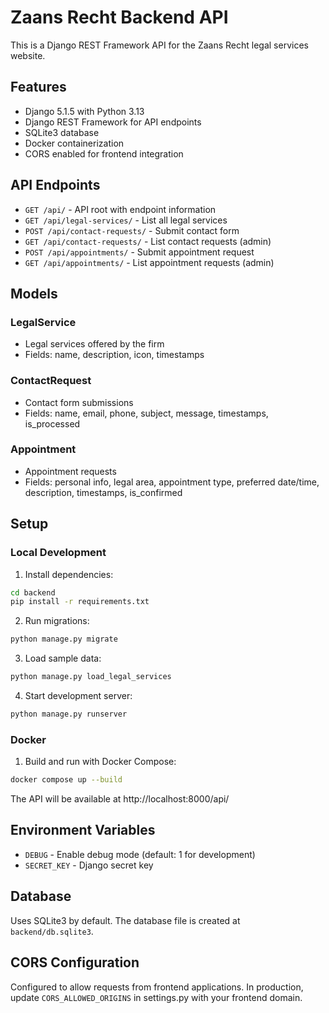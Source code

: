 # Zaans Recht Backend API

This is a Django REST Framework API for the Zaans Recht legal services website.

## Features

- Django 5.1.5 with Python 3.13
- Django REST Framework for API endpoints
- SQLite3 database
- Docker containerization
- CORS enabled for frontend integration

## API Endpoints

- `GET /api/` - API root with endpoint information
- `GET /api/legal-services/` - List all legal services
- `POST /api/contact-requests/` - Submit contact form
- `GET /api/contact-requests/` - List contact requests (admin)
- `POST /api/appointments/` - Submit appointment request
- `GET /api/appointments/` - List appointment requests (admin)

## Models

### LegalService
- Legal services offered by the firm
- Fields: name, description, icon, timestamps

### ContactRequest
- Contact form submissions
- Fields: name, email, phone, subject, message, timestamps, is_processed

### Appointment
- Appointment requests
- Fields: personal info, legal area, appointment type, preferred date/time, description, timestamps, is_confirmed

## Setup

### Local Development

1. Install dependencies:
```bash
cd backend
pip install -r requirements.txt
```

2. Run migrations:
```bash
python manage.py migrate
```

3. Load sample data:
```bash
python manage.py load_legal_services
```

4. Start development server:
```bash
python manage.py runserver
```

### Docker

1. Build and run with Docker Compose:
```bash
docker compose up --build
```

The API will be available at http://localhost:8000/api/

## Environment Variables

- `DEBUG` - Enable debug mode (default: 1 for development)
- `SECRET_KEY` - Django secret key

## Database

Uses SQLite3 by default. The database file is created at `backend/db.sqlite3`.

## CORS Configuration

Configured to allow requests from frontend applications. In production, update `CORS_ALLOWED_ORIGINS` in settings.py with your frontend domain.